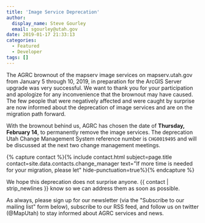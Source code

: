 ```yaml
---
title: 'Image Service Deprecation'
author:
  display_name: Steve Gourley
  email: sgourley@utah.gov
date: 2019-01-17 21:33:13
categories:
  - Featured
  - Developer
tags: []
---
```


The AGRC brownout of the mapserv image services on mapserv.utah.gov from January 5 through 10, 2019, in preparation for the ArcGIS Server upgrade was very successful. We want to thank you for your participation and apologize for any inconvenience that the brownout may have caused. The few people that were negatively affected and were caught by surprise are now informed about the deprecation of image services and are on the migration path forward.

With the brownout behind us, AGRC has chosen the date of **Thursday, February 14**, to permanently remove the image services. The deprecation Utah Change Management System reference number is `CHG0019495` and will be discussed at the next two change management meetings.

{% capture contact %}{% include contact.html subject=page.title contact=site.data.contacts.change_manager text="If more time is needed for your migration, please let" hide-punctuation=true%}{% endcapture %}

We hope this deprecation does not surprise anyone. {{ contact | strip_newlines }} know so we can address them as soon as possible.

As always, please sign up for our newsletter (via the "Subscribe to our mailing list" form below), subscribe to our RSS feed, and follow us on twitter (@MapUtah) to stay informed about AGRC services and news.
